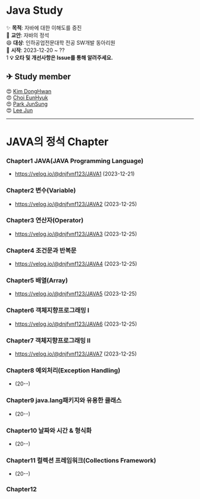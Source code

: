# Java Study
✨ **목적**: 자바에 대한 이해도를 증진<br>
📖 **교안**: 자바의 정석<br>
😄 **대상**: 인하공업전문대학 전공 SW개발 동아리원<br>
🎊 **시작**: 2023-12-20 ~ ??<br>
1
**💡 오타 및 개선사항은 Issue를 통해 알려주세요.**

<h2> ✈ Study member </h2>
😍 <a href="https://github.com/dnjfvnf123">Kim DongHwan</a><br>
😍 <a href="https://github.com/ChoiEunHyuk">Choi EunHyuk</a><br>
😍 <a href="https://github.com/pjs0519">Park JunSung</a><br>
😍 <a href="https://github.com/this2jun">Lee Jun</a>

***
# JAVA의 정석 Chapter
### Chapter1 JAVA(JAVA Programming Language)<br>
- https://velog.io/@dnjfvnf123/JAVA1 (2023-12-21)

### Chapter2 변수(Variable)<br>
- https://velog.io/@dnjfvnf123/JAVA2  (2023-12-25) 

### Chapter3 연산자(Operator)<br>
- https://velog.io/@dnjfvnf123/JAVA3  (2023-12-25)

### Chapter4 조건문과 반복문<br>
- https://velog.io/@dnjfvnf123/JAVA4 (2023-12-25)

### Chapter5 배열(Array)
- https://velog.io/@dnjfvnf123/JAVA5 (2023-12-25)
 
### Chapter6 객체지향프로그래밍 I<br>
- https://velog.io/@dnjfvnf123/JAVA6 (2023-12-25)

### Chapter7 객체지향프로그래밍 II<br>
- https://velog.io/@dnjfvnf123/JAVA7 (2023-12-25)

### Chapter8 예외처리(Exception Handling) <br>
-  (20--)

### Chapter9 java.lang패키지와 유용한 클래스 <br>
-  (20--)

### Chapter10 날짜와 시간 & 형식화 <br>
-  (20--)

### Chapter11 컬렉션 프레임워크(Collections Framework) <br>
-  (20--)

### Chapter12
